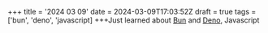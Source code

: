 +++
title = '2024 03 09'
date = 2024-03-09T17:03:52Z
draft = true
tags = ['bun', 'deno', 'javascript]
+++Just learned about [Bun](https://bun.sh/) and [Deno](https://deno.com/), Javascript
